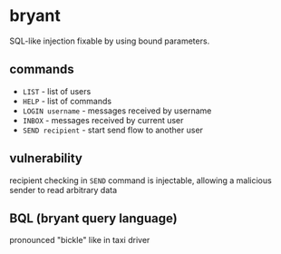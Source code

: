 # bryant

SQL-like injection fixable by using bound parameters.

## commands

* `LIST` - list of users
* `HELP` - list of commands
* `LOGIN username` - messages received by username
* `INBOX` - messages received by current user
* `SEND recipient` - start send flow to another user

## vulnerability

recipient checking in `SEND` command is injectable, allowing a malicious sender
to read arbitrary data

## BQL (bryant query language)

pronounced "bickle" like in taxi driver
